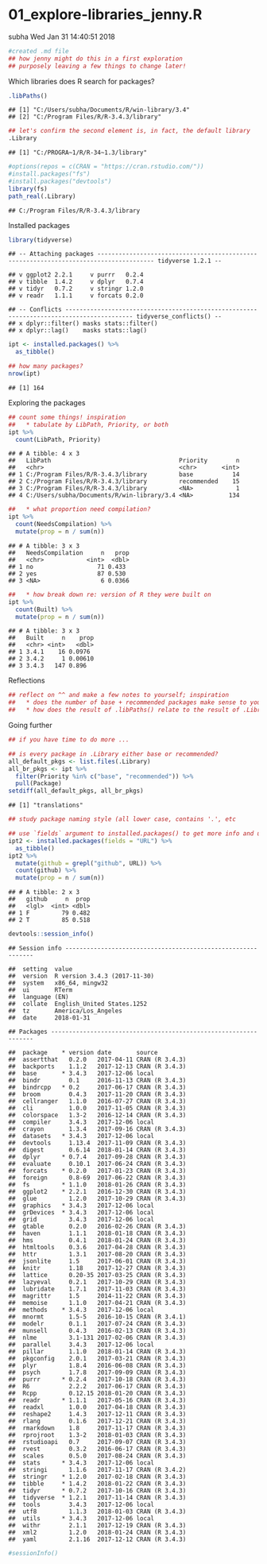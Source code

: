 01\_explore-libraries\_jenny.R
================
subha
Wed Jan 31 14:40:51 2018

``` r
#created .md file
## how jenny might do this in a first exploration
## purposely leaving a few things to change later!
```

Which libraries does R search for packages?

``` r
.libPaths()
```

    ## [1] "C:/Users/subha/Documents/R/win-library/3.4"
    ## [2] "C:/Program Files/R/R-3.4.3/library"

``` r
## let's confirm the second element is, in fact, the default library
.Library
```

    ## [1] "C:/PROGRA~1/R/R-34~1.3/library"

``` r
#options(repos = c(CRAN = "https://cran.rstudio.com/"))
#install.packages("fs")
#install.packages("devtools")
library(fs)
path_real(.Library)
```

    ## C:/Program Files/R/R-3.4.3/library

Installed packages

``` r
library(tidyverse)
```

    ## -- Attaching packages -------------------------------------------------------------------------------------- tidyverse 1.2.1 --

    ## v ggplot2 2.2.1     v purrr   0.2.4
    ## v tibble  1.4.2     v dplyr   0.7.4
    ## v tidyr   0.7.2     v stringr 1.2.0
    ## v readr   1.1.1     v forcats 0.2.0

    ## -- Conflicts ----------------------------------------------------------------------------------------- tidyverse_conflicts() --
    ## x dplyr::filter() masks stats::filter()
    ## x dplyr::lag()    masks stats::lag()

``` r
ipt <- installed.packages() %>%
  as_tibble()

## how many packages?
nrow(ipt)
```

    ## [1] 164

Exploring the packages

``` r
## count some things! inspiration
##   * tabulate by LibPath, Priority, or both
ipt %>%
  count(LibPath, Priority)
```

    ## # A tibble: 4 x 3
    ##   LibPath                                    Priority        n
    ##   <chr>                                      <chr>       <int>
    ## 1 C:/Program Files/R/R-3.4.3/library         base           14
    ## 2 C:/Program Files/R/R-3.4.3/library         recommended    15
    ## 3 C:/Program Files/R/R-3.4.3/library         <NA>            1
    ## 4 C:/Users/subha/Documents/R/win-library/3.4 <NA>          134

``` r
##   * what proportion need compilation?
ipt %>%
  count(NeedsCompilation) %>%
  mutate(prop = n / sum(n))
```

    ## # A tibble: 3 x 3
    ##   NeedsCompilation     n   prop
    ##   <chr>            <int>  <dbl>
    ## 1 no                  71 0.433 
    ## 2 yes                 87 0.530 
    ## 3 <NA>                 6 0.0366

``` r
##   * how break down re: version of R they were built on
ipt %>%
  count(Built) %>%
  mutate(prop = n / sum(n))
```

    ## # A tibble: 3 x 3
    ##   Built     n    prop
    ##   <chr> <int>   <dbl>
    ## 1 3.4.1    16 0.0976 
    ## 2 3.4.2     1 0.00610
    ## 3 3.4.3   147 0.896

Reflections

``` r
## reflect on ^^ and make a few notes to yourself; inspiration
##   * does the number of base + recommended packages make sense to you?
##   * how does the result of .libPaths() relate to the result of .Library?
```

Going further

``` r
## if you have time to do more ...

## is every package in .Library either base or recommended?
all_default_pkgs <- list.files(.Library)
all_br_pkgs <- ipt %>%
  filter(Priority %in% c("base", "recommended")) %>%
  pull(Package)
setdiff(all_default_pkgs, all_br_pkgs)
```

    ## [1] "translations"

``` r
## study package naming style (all lower case, contains '.', etc

## use `fields` argument to installed.packages() to get more info and use it!
ipt2 <- installed.packages(fields = "URL") %>%
  as_tibble()
ipt2 %>%
  mutate(github = grepl("github", URL)) %>%
  count(github) %>%
  mutate(prop = n / sum(n))
```

    ## # A tibble: 2 x 3
    ##   github     n  prop
    ##   <lgl>  <int> <dbl>
    ## 1 F         79 0.482
    ## 2 T         85 0.518

``` r
devtools::session_info()
```

    ## Session info -------------------------------------------------------------

    ##  setting  value                       
    ##  version  R version 3.4.3 (2017-11-30)
    ##  system   x86_64, mingw32             
    ##  ui       RTerm                       
    ##  language (EN)                        
    ##  collate  English_United States.1252  
    ##  tz       America/Los_Angeles         
    ##  date     2018-01-31

    ## Packages -----------------------------------------------------------------

    ##  package    * version date       source        
    ##  assertthat   0.2.0   2017-04-11 CRAN (R 3.4.3)
    ##  backports    1.1.2   2017-12-13 CRAN (R 3.4.3)
    ##  base       * 3.4.3   2017-12-06 local         
    ##  bindr        0.1     2016-11-13 CRAN (R 3.4.3)
    ##  bindrcpp   * 0.2     2017-06-17 CRAN (R 3.4.3)
    ##  broom        0.4.3   2017-11-20 CRAN (R 3.4.3)
    ##  cellranger   1.1.0   2016-07-27 CRAN (R 3.4.3)
    ##  cli          1.0.0   2017-11-05 CRAN (R 3.4.3)
    ##  colorspace   1.3-2   2016-12-14 CRAN (R 3.4.3)
    ##  compiler     3.4.3   2017-12-06 local         
    ##  crayon       1.3.4   2017-09-16 CRAN (R 3.4.3)
    ##  datasets   * 3.4.3   2017-12-06 local         
    ##  devtools     1.13.4  2017-11-09 CRAN (R 3.4.3)
    ##  digest       0.6.14  2018-01-14 CRAN (R 3.4.3)
    ##  dplyr      * 0.7.4   2017-09-28 CRAN (R 3.4.3)
    ##  evaluate     0.10.1  2017-06-24 CRAN (R 3.4.3)
    ##  forcats    * 0.2.0   2017-01-23 CRAN (R 3.4.3)
    ##  foreign      0.8-69  2017-06-22 CRAN (R 3.4.3)
    ##  fs         * 1.1.0   2018-01-26 CRAN (R 3.4.3)
    ##  ggplot2    * 2.2.1   2016-12-30 CRAN (R 3.4.3)
    ##  glue         1.2.0   2017-10-29 CRAN (R 3.4.3)
    ##  graphics   * 3.4.3   2017-12-06 local         
    ##  grDevices  * 3.4.3   2017-12-06 local         
    ##  grid         3.4.3   2017-12-06 local         
    ##  gtable       0.2.0   2016-02-26 CRAN (R 3.4.3)
    ##  haven        1.1.1   2018-01-18 CRAN (R 3.4.3)
    ##  hms          0.4.1   2018-01-24 CRAN (R 3.4.3)
    ##  htmltools    0.3.6   2017-04-28 CRAN (R 3.4.3)
    ##  httr         1.3.1   2017-08-20 CRAN (R 3.4.3)
    ##  jsonlite     1.5     2017-06-01 CRAN (R 3.4.3)
    ##  knitr        1.18    2017-12-27 CRAN (R 3.4.3)
    ##  lattice      0.20-35 2017-03-25 CRAN (R 3.4.3)
    ##  lazyeval     0.2.1   2017-10-29 CRAN (R 3.4.3)
    ##  lubridate    1.7.1   2017-11-03 CRAN (R 3.4.3)
    ##  magrittr     1.5     2014-11-22 CRAN (R 3.4.3)
    ##  memoise      1.1.0   2017-04-21 CRAN (R 3.4.3)
    ##  methods    * 3.4.3   2017-12-06 local         
    ##  mnormt       1.5-5   2016-10-15 CRAN (R 3.4.1)
    ##  modelr       0.1.1   2017-07-24 CRAN (R 3.4.3)
    ##  munsell      0.4.3   2016-02-13 CRAN (R 3.4.3)
    ##  nlme         3.1-131 2017-02-06 CRAN (R 3.4.3)
    ##  parallel     3.4.3   2017-12-06 local         
    ##  pillar       1.1.0   2018-01-14 CRAN (R 3.4.3)
    ##  pkgconfig    2.0.1   2017-03-21 CRAN (R 3.4.3)
    ##  plyr         1.8.4   2016-06-08 CRAN (R 3.4.3)
    ##  psych        1.7.8   2017-09-09 CRAN (R 3.4.3)
    ##  purrr      * 0.2.4   2017-10-18 CRAN (R 3.4.3)
    ##  R6           2.2.2   2017-06-17 CRAN (R 3.4.3)
    ##  Rcpp         0.12.15 2018-01-20 CRAN (R 3.4.3)
    ##  readr      * 1.1.1   2017-05-16 CRAN (R 3.4.3)
    ##  readxl       1.0.0   2017-04-18 CRAN (R 3.4.3)
    ##  reshape2     1.4.3   2017-12-11 CRAN (R 3.4.3)
    ##  rlang        0.1.6   2017-12-21 CRAN (R 3.4.3)
    ##  rmarkdown    1.8     2017-11-17 CRAN (R 3.4.3)
    ##  rprojroot    1.3-2   2018-01-03 CRAN (R 3.4.3)
    ##  rstudioapi   0.7     2017-09-07 CRAN (R 3.4.3)
    ##  rvest        0.3.2   2016-06-17 CRAN (R 3.4.3)
    ##  scales       0.5.0   2017-08-24 CRAN (R 3.4.3)
    ##  stats      * 3.4.3   2017-12-06 local         
    ##  stringi      1.1.6   2017-11-17 CRAN (R 3.4.2)
    ##  stringr    * 1.2.0   2017-02-18 CRAN (R 3.4.3)
    ##  tibble     * 1.4.2   2018-01-22 CRAN (R 3.4.3)
    ##  tidyr      * 0.7.2   2017-10-16 CRAN (R 3.4.3)
    ##  tidyverse  * 1.2.1   2017-11-14 CRAN (R 3.4.3)
    ##  tools        3.4.3   2017-12-06 local         
    ##  utf8         1.1.3   2018-01-03 CRAN (R 3.4.3)
    ##  utils      * 3.4.3   2017-12-06 local         
    ##  withr        2.1.1   2017-12-19 CRAN (R 3.4.3)
    ##  xml2         1.2.0   2018-01-24 CRAN (R 3.4.3)
    ##  yaml         2.1.16  2017-12-12 CRAN (R 3.4.3)

``` r
#sessionInfo() 
```
